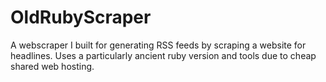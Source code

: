 OldRubyScraper
==============

A webscraper I built for generating RSS feeds by scraping a website for headlines. Uses a particularly ancient ruby version and tools due to cheap shared web hosting.